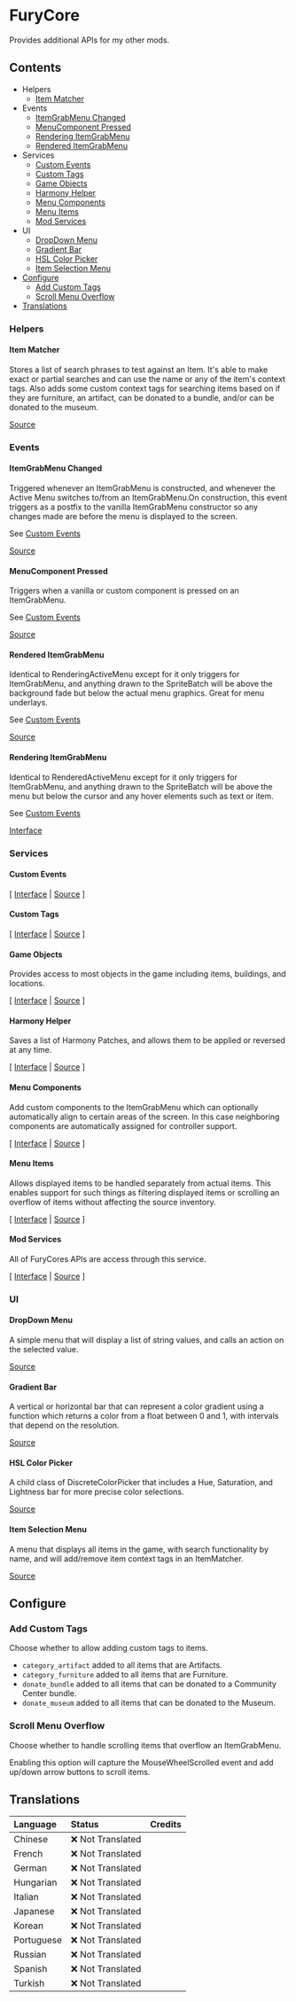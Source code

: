 ﻿# FuryCore

Provides additional APIs for my other mods.

## Contents

* Helpers
    * [Item Matcher](#item-matcher)
* Events
    * [ItemGrabMenu Changed](#itemgrabmenu-changed)
    * [MenuComponent Pressed](#menucomponent-pressed)
    * [Rendering ItemGrabMenu](#rendering-itemgrabmenu)
    * [Rendered ItemGrabMenu](#rendered-itemgrabmenu)
* Services
    * [Custom Events](#custom-events)
    * [Custom Tags](#custom-tags)
    * [Game Objects](#game-objects)
    * [Harmony Helper](#harmony-helper)
    * [Menu Components](#menu-components)
    * [Menu Items](#menu-items)
    * [Mod Services](#mod-services)
* UI
    * [DropDown Menu](#dropdown-menu)
    * [Gradient Bar](#gradient-bar)
    * [HSL Color Picker](#hsl-color-picker)
    * [Item Selection Menu](#item-selection-menu)
* [Configure](#configure)
    * [Add Custom Tags](#add-custom-tags)
    * [Scroll Menu Overflow](#scroll-menu-overflow)
* [Translations](#translations)

### Helpers

#### Item Matcher

Stores a list of search phrases to test against an Item. It's able to make exact or partial searches and can use the
name or any of the item's context tags. Also adds some custom context tags for searching items based on if they are
furniture, an artifact, can be donated to a bundle, and/or can be donated to the museum.

[Source](Helpers/ItemMatcher.cs)

### Events

#### ItemGrabMenu Changed

Triggered whenever an ItemGrabMenu is constructed, and whenever the Active Menu switches to/from an ItemGrabMenu.On
construction, this event triggers as a postfix to the vanilla ItemGrabMenu constructor so any changes made are before
the menu is displayed to the screen.

See [Custom Events](#custom-events)

[Source](Events/ItemGrabMenuChanged.cs)

#### MenuComponent Pressed

Triggers when a vanilla or custom component is pressed on an ItemGrabMenu.

See [Custom Events](#custom-events)

[Source](Events/MenuComponentPressed.cs)

#### Rendered ItemGrabMenu

Identical to RenderingActiveMenu except for it only triggers for ItemGrabMenu, and anything drawn to the SpriteBatch
will be above the background fade but below the actual menu graphics. Great for menu underlays.

See [Custom Events](#custom-events)

[Source](Events/RenderedItemGrabMenu.cs)

#### Rendering ItemGrabMenu

Identical to RenderedActiveMenu except for it only triggers for ItemGrabMenu, and anything drawn to the SpriteBatch will
be above the menu but below the cursor and any hover elements such as text or item.

See [Custom Events](#custom-events)

[Interface](Events/RenderingItemGrabMenu.cs)

### Services

#### Custom Events

[ [Interface](Interfaces/ICustomEvents.cs) | [Source](Services/CustomEvents.cs) ]

#### Custom Tags

[ [Interface](Interfaces/ICustomTags.cs) | [Source](Services/CustomTags.cs) ]

#### Game Objects

Provides access to most objects in the game including items, buildings, and locations.

[ [Interface](Interfaces/IGameObjects.cs) | [Source](Services/GameObjects.cs) ]

#### Harmony Helper

Saves a list of Harmony Patches, and allows them to be applied or reversed at any time.

[ [Interface](Interfaces/IHarmonyHelper.cs) | [Source](Services/HarmonyHelper.cs) ]

#### Menu Components

Add custom components to the ItemGrabMenu which can optionally automatically align to certain areas of the screen. In
this case neighboring components are automatically assigned for controller support.

[ [Interface](Interfaces/IMenuComponent.cs) | [Source](Services/MenuComponents.cs) ]

#### Menu Items

Allows displayed items to be handled separately from actual items. This enables support for such things as filtering
displayed items or scrolling an overflow of items without affecting the source inventory.

[ [Interface](Interfaces/IMenuItems.cs) | [Source](Services/MenuItems.cs) ]

#### Mod Services

All of FuryCores APIs are access through this service.

[ [Interface](Interfaces/IModService.cs) | [Source](Services/ModServices.cs) ]

### UI

#### DropDown Menu

A simple menu that will display a list of string values, and calls an action on the selected value.

[Source](UI/DropDownMenu.cs)

#### Gradient Bar

A vertical or horizontal bar that can represent a color gradient using a function which returns a color from a float
between 0 and 1, with intervals that depend on the resolution.

[Source](UI/GradientBar.cs)

#### HSL Color Picker

A child class of DiscreteColorPicker that includes a Hue, Saturation, and Lightness bar for more precise color
selections.

[Source](UI/HslColorPicker.cs)

#### Item Selection Menu

A menu that displays all items in the game, with search functionality by name, and will add/remove item context tags in
an ItemMatcher.

[Source](UI/ItemSelectionMenu.cs)

## Configure

### Add Custom Tags

Choose whether to allow adding custom tags to items.

* `category_artifact` added to all items that are Artifacts.
* `category_furniture` added to all items that are Furniture.
* `donate_bundle` added to all items that can be donated to a Community Center bundle.
* `donate_museum` added to all items that can be donated to the Museum.

### Scroll Menu Overflow

Choose whether to handle scrolling items that overflow an ItemGrabMenu.

Enabling this option will capture the MouseWheelScrolled event and add up/down arrow buttons to scroll items.

## Translations

| Language   | Status            | Credits |
|:-----------|:------------------|:--------|
| Chinese    | ❌️ Not Translated |         |
| French     | ❌️ Not Translated |         |
| German     | ❌️ Not Translated |         |
| Hungarian  | ❌️ Not Translated |         |
| Italian    | ❌️ Not Translated |         |
| Japanese   | ❌️ Not Translated |         |
| Korean     | ❌️ Not Translated |         |
| Portuguese | ❌️ Not Translated |         |
| Russian    | ❌️ Not Translated |         |
| Spanish    | ❌️ Not Translated |         |
| Turkish    | ❌️ Not Translated |         |